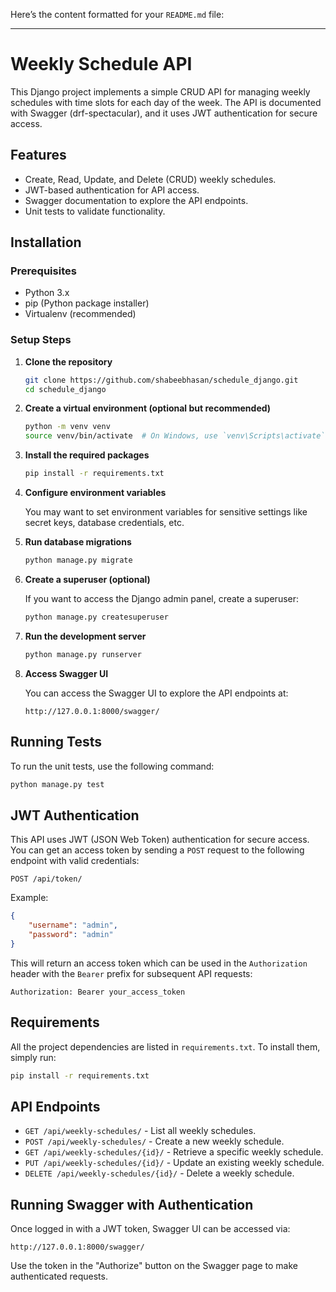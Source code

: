 Here’s the content formatted for your `README.md` file:

---

# Weekly Schedule API

This Django project implements a simple CRUD API for managing weekly schedules with time slots for each day of the week. The API is documented with Swagger (drf-spectacular), and it uses JWT authentication for secure access.

## Features

- Create, Read, Update, and Delete (CRUD) weekly schedules.
- JWT-based authentication for API access.
- Swagger documentation to explore the API endpoints.
- Unit tests to validate functionality.

## Installation

### Prerequisites

- Python 3.x
- pip (Python package installer)
- Virtualenv (recommended)

### Setup Steps

1. **Clone the repository**

   ```bash
   git clone https://github.com/shabeebhasan/schedule_django.git
   cd schedule_django
   ```

2. **Create a virtual environment (optional but recommended)**

   ```bash
   python -m venv venv
   source venv/bin/activate  # On Windows, use `venv\Scripts\activate`
   ```

3. **Install the required packages**

   ```bash
   pip install -r requirements.txt
   ```

4. **Configure environment variables**

   You may want to set environment variables for sensitive settings like secret keys, database credentials, etc.

5. **Run database migrations**

   ```bash
   python manage.py migrate
   ```

6. **Create a superuser (optional)**

   If you want to access the Django admin panel, create a superuser:

   ```bash
   python manage.py createsuperuser
   ```

7. **Run the development server**

   ```bash
   python manage.py runserver
   ```

8. **Access Swagger UI**

   You can access the Swagger UI to explore the API endpoints at:

   ```
   http://127.0.0.1:8000/swagger/
   ```

## Running Tests

To run the unit tests, use the following command:

```bash
python manage.py test
```

## JWT Authentication

This API uses JWT (JSON Web Token) authentication for secure access. You can get an access token by sending a `POST` request to the following endpoint with valid credentials:

```
POST /api/token/
```

Example:

```json
{
    "username": "admin",
    "password": "admin"
}
```

This will return an access token which can be used in the `Authorization` header with the `Bearer` prefix for subsequent API requests:

```
Authorization: Bearer your_access_token
```

## Requirements

All the project dependencies are listed in `requirements.txt`. To install them, simply run:

```bash
pip install -r requirements.txt
```

## API Endpoints

- `GET /api/weekly-schedules/` - List all weekly schedules.
- `POST /api/weekly-schedules/` - Create a new weekly schedule.
- `GET /api/weekly-schedules/{id}/` - Retrieve a specific weekly schedule.
- `PUT /api/weekly-schedules/{id}/` - Update an existing weekly schedule.
- `DELETE /api/weekly-schedules/{id}/` - Delete a weekly schedule.

## Running Swagger with Authentication

Once logged in with a JWT token, Swagger UI can be accessed via:

```
http://127.0.0.1:8000/swagger/
```

Use the token in the "Authorize" button on the Swagger page to make authenticated requests.
